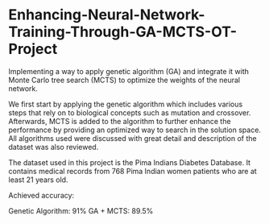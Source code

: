 # Enhancing-Neural-Network-Training-Through-GA-MCTS-OT-Project

Implementing a way to apply genetic algorithm (GA) and integrate it with Monte Carlo tree search (MCTS) to optimize the weights of the neural network. 

We first start by applying the genetic algorithm which includes various steps that rely on to biological concepts such as mutation and crossover. Afterwards, MCTS is added to the algorithm to further enhance the performance by providing an optimized way to search in the solution space. 
All algorithms used were discussed with great detail and description of the dataset was also reviewed. 

The dataset used in this project is the Pima Indians Diabetes Database. It contains medical records from 768 Pima Indian women patients who are at least 21 years old.

Achieved accuracy:

Genetic Algorithm:  91%
GA + MCTS:          89.5%
